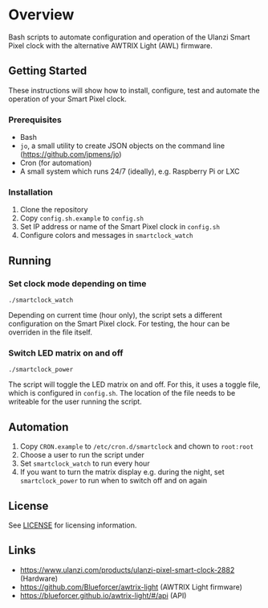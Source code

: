 # Overview
Bash scripts to automate configuration and operation of the Ulanzi Smart Pixel clock with the alternative AWTRIX Light (AWL) firmware.

## Getting Started
These instructions will show how to install, configure, test and automate the operation of your Smart Pixel clock.

### Prerequisites
- Bash
- `jo`, a small utility to create JSON objects on the command line (https://github.com/jpmens/jo)
- Cron (for automation)
- A small system which runs 24/7 (ideally), e.g. Raspberry Pi or LXC

### Installation
1. Clone the repository
1. Copy `config.sh.example` to `config.sh`
1. Set IP address or name of the Smart Pixel clock in `config.sh`
1. Configure colors and messages in `smartclock_watch`

## Running
### Set clock mode depending on time
```
./smartclock_watch
```
Depending on current time (hour only), the script sets a different configuration on the Smart Pixel clock. For testing, the hour can be overriden in the file itself.

### Switch LED matrix on and off
```
./smartclock_power
```
The script will toggle the LED matrix on and off. For this, it uses a toggle file, which is configured in `config.sh`. The location of the file needs to be writeable for the user running the script.

## Automation
1. Copy `CRON.example` to `/etc/cron.d/smartclock` and chown to `root:root`
1. Choose a user to run the script under
1. Set `smartclock_watch` to run every hour
1. If you want to turn the matrix display e.g. during the night, set `smartclock_power` to run when to switch off and on again

## License
See [LICENSE](LICENSE) for licensing information.

## Links
- https://www.ulanzi.com/products/ulanzi-pixel-smart-clock-2882 (Hardware)
- https://github.com/Blueforcer/awtrix-light (AWTRIX Light firmware)
- https://blueforcer.github.io/awtrix-light/#/api (API)
